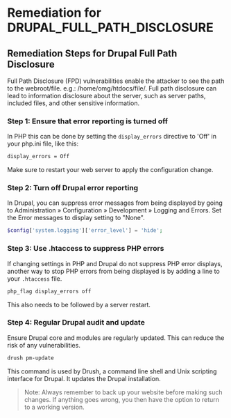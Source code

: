# Remediation for DRUPAL_FULL_PATH_DISCLOSURE

## Remediation Steps for Drupal Full Path Disclosure

Full Path Disclosure (FPD) vulnerabilities enable the attacker to see the path to the webroot/file. e.g.: /home/omg/htdocs/file/. Full path disclosure can lead to information disclosure about the server, such as server paths, included files, and other sensitive information.

### Step 1: Ensure that error reporting is turned off
In PHP this can be done by setting the `display_errors` directive to 'Off' in your php.ini file, like this:

```bash
display_errors = Off
```
Make sure to restart your web server to apply the configuration change. 

### Step 2: Turn off Drupal error reporting

In Drupal, you can suppress error messages from being displayed by going to Administration » Configuration » Development » Logging and Errors. Set the Error messages to display setting to "None".

```php
$config['system.logging']['error_level'] = 'hide';
```

### Step 3: Use .htaccess to suppress PHP errors

If changing settings in PHP and Drupal do not suppress PHP error displays, another way to stop PHP errors from being displayed is by adding a line to your `.htaccess` file.

```bash
php_flag display_errors off
```
This also needs to be followed by a server restart.

### Step 4: Regular Drupal audit and update

Ensure Drupal core and modules are regularly updated. This can reduce the risk of any vulnerabilities.

```bash
drush pm-update
```
This command is used by Drush, a command line shell and Unix scripting interface for Drupal. It updates the Drupal installation.

> Note: Always remember to back up your website before making such changes. If anything goes wrong, you then have the option to return to a working version.